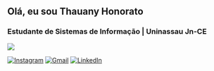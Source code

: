 ## Olá, eu sou Thauany Honorato 

### Estudante de Sistemas de Informação | Uninassau Jn-CE

<p >
  <img src="https://skillicons.dev/icons?i=html,css,js" />
</p>

[![Instagram](https://img.shields.io/badge/Instagram-%23E4405F.svg?style=for-the-badge&logo=Instagram&logoColor=white)](https://www.instagram.com/SEU_INSTAGRAM)
[![Gmail](https://img.shields.io/badge/Gmail-D14836?style=for-the-badge&logo=gmail&logoColor=white)](mailto:SEU_EMAIL@gmail.com)
[![LinkedIn](https://img.shields.io/badge/LinkedIn-0077B5?style=for-the-badge&logo=linkedin&logoColor=white)](https://www.linkedin.com/in/SEU_LINKEDIN)

